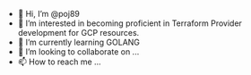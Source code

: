 - 👋 Hi, I’m @poj89
- 👀 I’m interested in becoming proficient in Terraform Provider development for GCP resources.
- 🌱 I’m currently learning GOLANG
- 💞️ I’m looking to collaborate on ...
- 📫 How to reach me ...

<!---
poj89/poj89 is a ✨ special ✨ repository because its `README.md` (this file) appears on your GitHub profile.
You can click the Preview link to take a look at your changes.
--->
